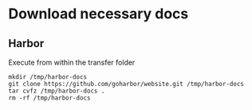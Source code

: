 # Download necessary docs

## Harbor
Execute from within the transfer folder
```
mkdir /tmp/harbor-docs
git clone https://github.com/goharbor/website.git /tmp/harbor-docs
tar cvfz /tmp/harbor-docs .
rm -rf /tmp/harbor-docs
```
